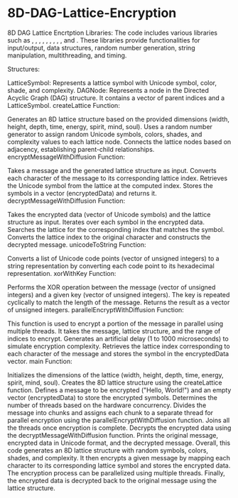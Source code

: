 # 8D-DAG-Lattice-Encryption
8D DAG Lattice Encrtption
Libraries:
The code includes various libraries such as <iostream>, <vector>, <random>, <sstream>, <iomanip>, <fstream>, <memory>, <thread>, <bitset>, and <chrono>. These libraries provide functionalities for input/output, data structures, random number generation, string manipulation, multithreading, and timing.

Structures:

LatticeSymbol: Represents a lattice symbol with Unicode symbol, color, shade, and complexity.
DAGNode: Represents a node in the Directed Acyclic Graph (DAG) structure. It contains a vector of parent indices and a LatticeSymbol.
createLattice Function:

Generates an 8D lattice structure based on the provided dimensions (width, height, depth, time, energy, spirit, mind, soul).
Uses a random number generator to assign random Unicode symbols, colors, shades, and complexity values to each lattice node.
Connects the lattice nodes based on adjacency, establishing parent-child relationships.
encryptMessageWithDiffusion Function:

Takes a message and the generated lattice structure as input.
Converts each character of the message to its corresponding lattice index.
Retrieves the Unicode symbol from the lattice at the computed index.
Stores the symbols in a vector (encryptedData) and returns it.
decryptMessageWithDiffusion Function:

Takes the encrypted data (vector of Unicode symbols) and the lattice structure as input.
Iterates over each symbol in the encrypted data.
Searches the lattice for the corresponding index that matches the symbol.
Converts the lattice index to the original character and constructs the decrypted message.
unicodeToString Function:

Converts a list of Unicode code points (vector of unsigned integers) to a string representation by converting each code point to its hexadecimal representation.
xorWithKey Function:

Performs the XOR operation between the message (vector of unsigned integers) and a given key (vector of unsigned integers).
The key is repeated cyclically to match the length of the message.
Returns the result as a vector of unsigned integers.
parallelEncryptWithDiffusion Function:

This function is used to encrypt a portion of the message in parallel using multiple threads.
It takes the message, lattice structure, and the range of indices to encrypt.
Generates an artificial delay (1 to 1000 microseconds) to simulate encryption complexity.
Retrieves the lattice index corresponding to each character of the message and stores the symbol in the encryptedData vector.
main Function:

Initializes the dimensions of the lattice (width, height, depth, time, energy, spirit, mind, soul).
Creates the 8D lattice structure using the createLattice function.
Defines a message to be encrypted ("Hello, World!") and an empty vector (encryptedData) to store the encrypted symbols.
Determines the number of threads based on the hardware concurrency.
Divides the message into chunks and assigns each chunk to a separate thread for parallel encryption using the parallelEncryptWithDiffusion function.
Joins all the threads once encryption is complete.
Decrypts the encrypted data using the decryptMessageWithDiffusion function.
Prints the original message, encrypted data in Unicode format, and the decrypted message.
Overall, this code generates an 8D lattice structure with random symbols, colors, shades, and complexity. It then encrypts a given message by mapping each character to its corresponding lattice symbol and stores the encrypted data. The encryption process can be parallelized using multiple threads. Finally, the encrypted data is decrypted back to the original message using the lattice structure.
